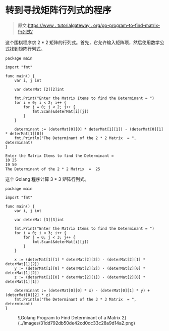 # 转到寻找矩阵行列式的程序

> 原文:[https://www . tutorialgateway . org/go-program-to-find-matrix-行列式/](https://www.tutorialgateway.org/go-program-to-find-matrix-determinant/)

这个围棋程序求 2 * 2 矩阵的行列式。首先，它允许输入矩阵项，然后使用数学公式找到矩阵行列式。

```
package main

import "fmt"

func main() {
    var i, j int

    var deterMat [2][2]int

    fmt.Print("Enter the Matrix Items to find the Determinant = ")
    for i = 0; i < 2; i++ {
        for j = 0; j < 2; j++ {
            fmt.Scan(&deterMat[i][j])
        }
    }

    determinant := (deterMat[0][0] * deterMat[1][1]) - (deterMat[0][1] * deterMat[1][0])
    fmt.Println("The Determinant of the 2 * 2 Matrix  = ", determinant)
}
```

```
Enter the Matrix Items to find the Determinant = 
10 25
19 50
The Determinant of the 2 * 2 Matrix  =  25
```

这个 Golang 程序计算 3 * 3 矩阵行列式。

```
package main

import "fmt"

func main() {
    var i, j int

    var deterMat [3][3]int

    fmt.Print("Enter the Matrix Items to find the Determinant = ")
    for i = 0; i < 3; i++ {
        for j = 0; j < 3; j++ {
            fmt.Scan(&deterMat[i][j])
        }
    }

    x := (deterMat[1][1] * deterMat[2][2]) - (deterMat[2][1] * deterMat[1][2])
    y := (deterMat[1][0] * deterMat[2][2]) - (deterMat[2][0] * deterMat[1][2])
    z := (deterMat[1][0] * deterMat[2][1]) - (deterMat[2][0] * deterMat[1][1])

    determinant := (deterMat[0][0] * x) - (deterMat[0][1] * y) + (deterMat[0][2] * z)
    fmt.Println("The Determinant of the 3 * 3 Matrix  = ", determinant)
}
```

<figure class="wp-block-image size-large">![Golang Program to Find Determinant of a Matrix 2](../Images/31dd792db50de42cd0dc33c28a9d14a2.png)</figure>